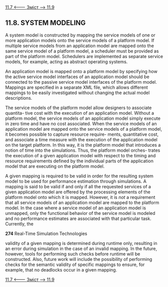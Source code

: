 [11.7 <--- ](11_7.md) [   Зміст   ](README.md) [--> 11.9](11_9.md)

## 11.8. SYSTEM MODELING

A system model is constructed by mapping the service models of one or more application models onto the service models of a platform model. If multiple service models from an application model are mapped onto the same service model of a platform model, a scheduler must be provided as part of the platform model. Schedulers are implemented as separate service models, for example, acting as abstract operating systems.

An application model is mapped onto a platform model by specifying how the active service model interfaces of an application model should be connected to the passive service model interfaces of the platform model. Mappings are specified in a separate XML file, which allows different mappings to be easily investigated without changing the actual model descriptions.

The service models of the platform model allow designers to associate quantita- tive cost with the execution of an application model. Without a platform model, the service models of an application model simply execute in zero time and have no cost associated. When the service models of an application model are mapped onto the service models of a platform model, it becomes possible to capture resource require- ments, quantitative cost, and associate a time measure with the execution of the application model on the target platform. In this way, it is the platform model that introduces a notion of time into the simulations. Thus, the platform model orches- trates the execution of a given application model with respect to the timing and resource requirements defined by the individual parts of the application model that are executing on the platform model.

A given mapping is required to be valid in order for the resulting system model to be used for performance estimation through simulations. A mapping is said to be valid if and only if all the requested services of a given application model are offered by the processing elements of the platform model onto which it is mapped. However, it is *not* a requirement that all service models of an application model are mapped to the platform model. In the case where a service model of an application model is unmapped, only the functional behavior of the service model is modeled and no performance estimates are associated with that particular task. Currently, the



**274**                                       Real-Time Simulation Technologies

 

validity of a given mapping is determined during runtime only, resulting in an error during simulation in the case of an invalid mapping. In the future, however, tools for performing such checks before runtime will be constructed. Also, future work will include the possibility of performing checks for the semantic validity of specific mappings to ensure, for example, that no deadlocks occur in a given mapping.

[11.7 <--- ](11_7.md) [   Зміст   ](README.md) [--> 11.9](11_9.md)
